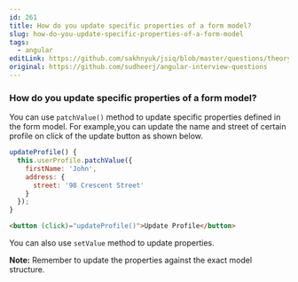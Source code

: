 ```yaml
---
id: 261
title: How do you update specific properties of a form model?
slug: how-do-you-update-specific-properties-of-a-form-model
tags:
  - angular
editLink: https://github.com/sakhnyuk/jsiq/blob/master/questions/theory/angular/261.md
original: https://github.com/sudheerj/angular-interview-questions
---
```


### How do you update specific properties of a form model?

You can use `patchValue()` method to update specific properties defined in the form model. For example,you can update the name and street of certain profile on click of the update button as shown below.

```js
updateProfile() {
  this.userProfile.patchValue({
    firstName: 'John',
    address: {
      street: '98 Crescent Street'
    }
  });
}
```

```html
<button (click)="updateProfile()">Update Profile</button>
```

You can also use `setValue` method to update properties.

**Note:** Remember to update the properties against the exact model structure.